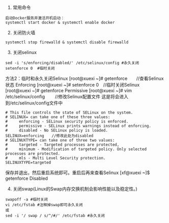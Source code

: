 1. 常用命令
```
启动Docker服务并激活开机启动：
systemctl start docker & systemctl enable docker
```
2. 关闭防火墙
```
systemctl stop firewalld & systemctl disable firewalld
```
3. 关闭selinux
```
sed -i 's/enforcing/disabled/' /etc/selinux/config #永久关闭
setenforce 0  #临时关闭
```

方法2：临时和永久关闭Selinux
[root@xuexi ~]# getenforce　　//查看Selinux状态
Enforcing
[root@xuexi ~]# setenforce 0　//临时关闭Selinux
[root@xuexi ~]# getenforce
Permissive
[root@xuexi ~]# vim /etc/selinux/config 　　//修改Selinux配置文件
这是将会进入到/etc/selinux/config文件中
```
# This file controls the state of SELinux on the system.
# SELINUX= can take one of these three values:
#     enforcing - SELinux security policy is enforced.
#     permissive - SELinux prints warnings instead of enforcing.
#     disabled - No SELinux policy is loaded.
SELINUX=enforcing　　//修改此处为disabled
# SELINUXTYPE= can take one of three two values:
#     targeted - Targeted processes are protected,
#     minimum - Modification of targeted policy. Only selected processes are protected.
#     mls - Multi Level Security protection.
SELINUXTYPE=targeted
```
保存并退出，然后重启系统即可。重启后再来查看Selinux
[xf@xuexi ~]$ getenforce
Disabled

4. 关闭swap(Linux的Swap内存交换机制会影响性能以及稳定性。)
```
swapoff -a #临时关闭
vi /etc/fstab #注释掉swap即可永久关闭
或
sed -i '/ swap / s/^/#/' /etc/fstab #永久关闭
```